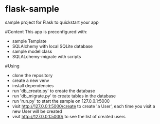 # flask-sample
sample project for Flask to quickstart your app

#Content
This app is preconfigured with:
* sample Template
* SQLAlchemy with local SQLite database
* sample model class
* SQLALchemy-migrate with scripts
 
#Using
* clone the repository
* create a new venv
* install dependencies
* run 'db_create.py' to create the database
* run 'db_migrate.py' to create tables in the database
* run 'run.py' to start the sample on 127.0.0.1:5000
* visit http://127.0.0.1:5000/create to create 'a User', each time you visit a new User will be created
* visit http://127.0.0.1:5000/ to see the list of created users

